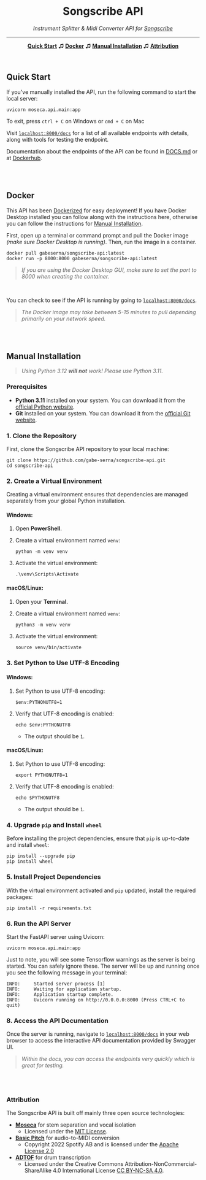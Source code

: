 <h1 align="center">Songscribe API</h1>
<p align="center"><i>Instrument Splitter & Midi Converter API for <a href="https://github.com/gabe-serna/songscribe">Songscribe</a></i></p>

<hr/>

<p align="center">
  <a href="#quick-start"><strong>Quick Start</strong></a> ♫
  <a href="#docker"><strong>Docker</strong></a> ♫
  <a href="#manual-installation"><strong>Manual Installation</strong></a> ♫
  <a href="#attribution"><strong>Attribution</strong></a>
</p>

<br/>

## Quick Start

If you've manually installed the API, run the following command to start the local server:
```commandline
uvicorn moseca.api.main:app
```

To exit, press `ctrl + C` on Windows or `cmd + C` on Mac

Visit [`localhost:8000/docs`](http://localhost:8000/docs) for a list of all available endpoints with details, along with tools for testing the endpoint.

Documentation about the endpoints of the API can be found in [DOCS.md](https://github.com/gabe-serna/songscribe-api/blob/main/DOCS.md) or at [Dockerhub](https://hub.docker.com/r/gabeserna/songscribe-api).

<br/><br/>

## Docker

This API has been [Dockerized](https://hub.docker.com/r/gabeserna/songscribe-api/tags) for easy deployment! If you have Docker Desktop installed you can follow along with the instructions here, otherwise you  can follow the instructions for [Manual Installation](#manual-installation).

First, open up a terminal or command prompt and pull the Docker image *(make sure Docker Desktop is running)*. Then, run the image in a container.

```commandline
docker pull gabeserna/songscribe-api:latest
docker run -p 8000:8000 gabeserna/songscribe-api:latest
```
> *If you are using the Docker Desktop GUI, make sure to set the port to 8000 when creating the container.*

<br/>

You can check to see if the API is running by going to [`localhost:8000/docs`](http://localhost:8000/docs).

> *The Docker image may take between 5-15 minutes to pull depending primarily on your network speed.*

<br/><br/>

## Manual Installation

> *Using Python 3.12 **will not** work! Please use Python 3.11.*

### Prerequisites

- **Python 3.11** installed on your system. You can download it from the [official Python website](https://www.python.org/downloads/).
- **Git** installed on your system. You can download it from the [official Git website](https://git-scm.com/downloads).

### 1. Clone the Repository

First, clone the Songscribe API repository to your local machine:

```commandline
git clone https://github.com/gabe-serna/songscribe-api.git
cd songscribe-api
```

### 2. Create a Virtual Environment

Creating a virtual environment ensures that dependencies are managed separately from your global Python installation.

#### **Windows:**

1. Open **PowerShell**.

2. Create a virtual environment named `venv`:

    ```commandline
    python -m venv venv
    ```

3. Activate the virtual environment:

    ```commandline
    .\venv\Scripts\Activate
    ```

#### **macOS/Linux:**

1. Open your **Terminal**.

2. Create a virtual environment named `venv`:

    ```commandline
    python3 -m venv venv
    ```

3. Activate the virtual environment:

    ```commandline
    source venv/bin/activate
    ```

### 3. Set Python to Use UTF-8 Encoding

#### **Windows:**

1. Set Python to use UTF-8 encoding:

    ```commandline
    $env:PYTHONUTF8=1
    ```

2. Verify that UTF-8 encoding is enabled:

    ```commandline
    echo $env:PYTHONUTF8
    ```

    - The output should be `1`.

#### **macOS/Linux:**

1. Set Python to use UTF-8 encoding:

    ```commandline
    export PYTHONUTF8=1
    ```

2. Verify that UTF-8 encoding is enabled:

    ```commandline
    echo $PYTHONUTF8
    ```

    - The output should be `1`.

### 4. Upgrade `pip` and Install `wheel`

Before installing the project dependencies, ensure that `pip` is up-to-date and install `wheel`:

```commandline
pip install --upgrade pip
pip install wheel
```

### 5. Install Project Dependencies

With the virtual environment activated and `pip` updated, install the required packages:

```commandline
pip install -r requirements.txt
```

### 6. Run the API Server

Start the FastAPI server using Uvicorn:

```commandline
uvicorn moseca.api.main:app
```

Just to note, you will see some Tensorflow warnings as the server is being started. You can safely ignore these. The server will be up and running once you see the following message in your terminal:
```text
INFO:     Started server process [1]
INFO:     Waiting for application startup.
INFO:     Application startup complete.
INFO:     Uvicorn running on http://0.0.0.0:8000 (Press CTRL+C to quit)
```

### 8. Access the API Documentation

Once the server is running, navigate to [`localhost:8000/docs`](http://localhost:8000/docs) in your web browser to access the interactive API documentation provided by Swagger UI.

> *Within the docs, you can access the endpoints very quickly which is great for testing.*

<br/><br/>


### Attribution

The Songscribe API is built off mainly three open source technologies: 
- [**Moseca**](https://github.com/fabiogra/moseca) for stem separation and vocal isolation
  - Licensed under the [MIT License](https://opensource.org/license/MIT).
- [**Basic Pitch**](https://github.com/spotify/basic-pitch) for audio-to-MIDI conversion
  - Copyright 2022 Spotify AB and is licensed under the [Apache License 2.0](https://www.apache.org/licenses/LICENSE-2.0)
- [**ADTOF**](https://github.com/MZehren/ADTOF) for drum transcription
  - Licensed under the Creative Commons Attribution-NonCommercial-ShareAlike 4.0 International License [CC BY-NC-SA 4.0](https://creativecommons.org/licenses/by-nc-sa/4.0/).

